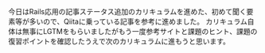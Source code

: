今日はRails応用の記事ステータス追加のカリキュラムを進めた、初めて聞く要素等が多いので、Qiitaに乗っている記事を参考に進めました。
カリキュラム自体は無事にLGTMをもらいましたがもう一度参考サイトと課題のヒント、課題の復習ポイントを確認したうえで次のカリキュラムに進もうと思います。